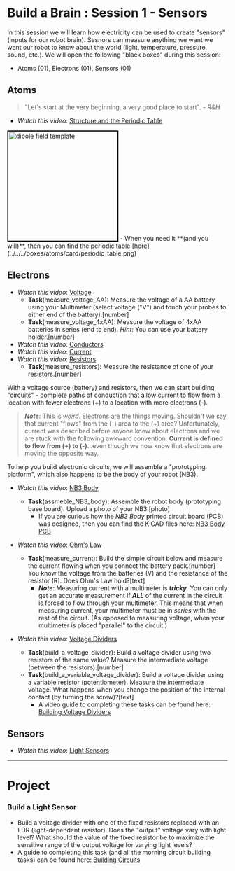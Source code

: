 # Build a Brain : Session 1 - Sensors
In this session we will learn how electricity can be used to create "sensors" (inputs for our robot brain). Sesnors can measure anything we want we want our robot to know about the world (light, temperature, pressure, sound, etc.). We will open the following "black boxes" during this session:
- Atoms (01), Electrons (01), Sensors (01)

## Atoms
> "Let's start at the very beginning, a very good place to start". - *R&H*

- *Watch this video*: [Structure and the Periodic Table](https://vimeo.com/1000458082)
<img src="../../../boxes/electrons/_data/images/dipole_field_template.png" alt="dipole field template" height="250" style="border: 2px solid #000000;"/>
  - When you need it **(and you will)**, then you can find the periodic table [here](../../../boxes/atoms/card/periodic_table.png)

## Electrons
- *Watch this video*: [Voltage](https://vimeo.com/1000730032)
  - **Task**(measure_voltage_AA): Measure the voltage of a AA battery using your Multimeter (select voltage ("V") and touch your probes to either end of the battery).[number]
  - **Task**(measure_voltage_4xAA): Measure the voltage of 4xAA batteries in series (end to end). *Hint*: You can use your battery holder.[number]
- *Watch this video*: [Conductors](https://vimeo.com/1000740989)
- *Watch this video*: [Current](https://vimeo.com/1000743561)
- *Watch this video*: [Resistors](https://vimeo.com/1000755493)
  - **Task**(measure_resistors): Measure the resistance of one of your resistors.[number]

With a voltage source (battery) and resistors, then we can start building "circuits" - complete paths of conduction that allow current to flow from a location with fewer electrons (+) to a location with more electrons (-).
> ***Note***: This is *weird*. Electrons are the things moving. Shouldn't we say that current "flows" from the (-) area to the (+) area? Unfortunately, current was described before anyone knew about electrons and we are stuck with the following awkward convention: **Current is defined to flow from (+) to (-)**...even though we now know that electrons are moving the opposite way.

To help you build electronic circuits, we will assemble a "prototyping platform", which also happens to be the body of your robot (NB3).

- *Watch this video*: [NB3 Body](https://vimeo.com/1005036900)
  - **Task**(assmeble_NB3_body): Assemble the robot body (prototyping base board). Upload a photo of your NB3.[photo]
    - If you are curious how the *NB3 Body* printed circuit board (PCB) was designed, then you can find the KiCAD files here: [NB3 Body PCB](../../../boxes/electrons/NB3_body)

- *Watch this video*: [Ohm's Law](https://vimeo.com/1000768334)
  - **Task**(measure_current): Build the simple circuit below and measure the current flowing when you connect the battery pack.[number] You know the voltage from the batteries (V) and the resistance of the resistor (R). Does Ohm's Law hold?[text]
    - ***Note***: Measuring current with a multimeter is ***tricky***. You can only get an accurate measurement if ***ALL*** of the current in the circuit is forced to flow through your multimeter. This means that when measuring current, your multimeter must be in *series* with the rest of the circuit. (As opposed to measuring voltage, when your multimeter is placed "parallel" to the circuit.)

- *Watch this video*: [Voltage Dividers](https://vimeo.com/1000782478)
  - **Task**(build_a_voltage_divider): Build a voltage divider using two resistors of the same value? Measure the intermediate voltage (between the resistors).[number]
  - **Task**(build_a_variable_voltage_divider): Build a voltage divider using a variable resistor (potentiometer). Measure the intermediate voltage. What happens when you change the position of the internal contact (by turning the screw)?[text]
    - A video guide to completing these tasks can be found here: [Building Voltage Dividers](https://vimeo.com/1000789632)

## Sensors
- *Watch this video*: [Light Sensors](https://vimeo.com/1000794164)

---

# Project
### Build a Light Sensor
- Build a voltage divider with one of the fixed resistors replaced with an LDR (light-dependent resistor). Does the "output" voltage vary with light level? What should the value of the fixed resistor be to maximize the sensitive range of the output voltage for varying light levels?
- A guide to completing this task (and all the morning circuit building tasks) can be found here: [Building Circuits](https://vimeo.com/1005054579)
